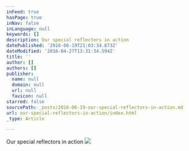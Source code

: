```yaml
---
inFeed: true
hasPage: true
inNav: false
inLanguage: null
keywords: []
description: Our special reflectors in action
datePublished: '2016-06-19T21:03:34.873Z'
dateModified: '2016-04-27T13:31:34.594Z'
title: ''
author: []
authors: []
publisher:
  name: null
  domain: null
  url: null
  favicon: null
starred: false
sourcePath: _posts/2016-06-19-our-special-reflectors-in-action.md
url: our-special-reflectors-in-action/index.html
_type: Article

---
```

Our special reflectors in action
![](https://the-grid-user-content.s3-us-west-2.amazonaws.com/5b6f830c-23ea-4c02-b150-7c3e1f0aceb2.jpg)